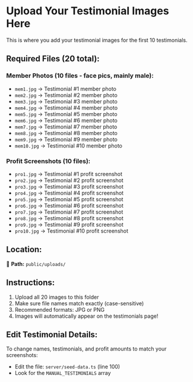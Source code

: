 # Upload Your Testimonial Images Here

This is where you add your testimonial images for the first 10 testimonials.

## Required Files (20 total):

### Member Photos (10 files - face pics, mainly male):
- `mem1.jpg` → Testimonial #1 member photo
- `mem2.jpg` → Testimonial #2 member photo
- `mem3.jpg` → Testimonial #3 member photo
- `mem4.jpg` → Testimonial #4 member photo
- `mem5.jpg` → Testimonial #5 member photo
- `mem6.jpg` → Testimonial #6 member photo
- `mem7.jpg` → Testimonial #7 member photo
- `mem8.jpg` → Testimonial #8 member photo
- `mem9.jpg` → Testimonial #9 member photo
- `mem10.jpg` → Testimonial #10 member photo

### Profit Screenshots (10 files):
- `pro1.jpg` → Testimonial #1 profit screenshot
- `pro2.jpg` → Testimonial #2 profit screenshot
- `pro3.jpg` → Testimonial #3 profit screenshot
- `pro4.jpg` → Testimonial #4 profit screenshot
- `pro5.jpg` → Testimonial #5 profit screenshot
- `pro6.jpg` → Testimonial #6 profit screenshot
- `pro7.jpg` → Testimonial #7 profit screenshot
- `pro8.jpg` → Testimonial #8 profit screenshot
- `pro9.jpg` → Testimonial #9 profit screenshot
- `pro10.jpg` → Testimonial #10 profit screenshot

## Location:
📁 **Path:** `public/uploads/`

## Instructions:
1. Upload all 20 images to this folder
2. Make sure file names match exactly (case-sensitive)
3. Recommended formats: JPG or PNG
4. Images will automatically appear on the testimonials page!

## Edit Testimonial Details:
To change names, testimonials, and profit amounts to match your screenshots:
- Edit the file: `server/seed-data.ts` (line 100)
- Look for the `MANUAL_TESTIMONIALS` array
